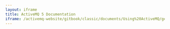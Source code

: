 ```yaml
---
layout: iframe
title: ActiveMQ 5 Documentation
iframe: /activemq-website/gitbook/classic/documents/Using%20ActiveMQ/getting-started.html
---
```


